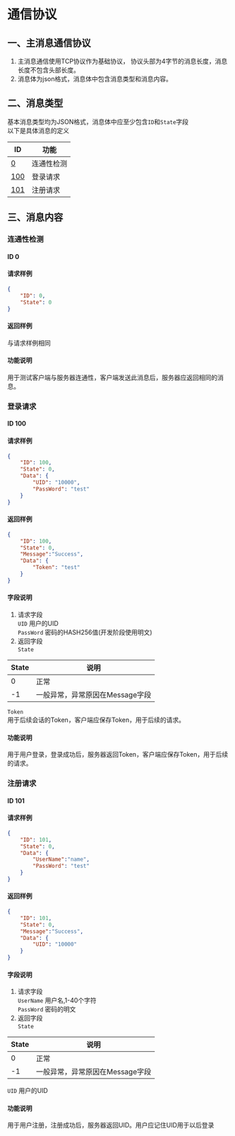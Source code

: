 ﻿# 通信协议
## 一、主消息通信协议

1. 主消息通信使用TCP协议作为基础协议，
协议头部为4字节的消息长度，消息长度不包含头部长度。  
2. 消息体为json格式，消息体中包含消息类型和消息内容。

## 二、消息类型

基本消息类型均为JSON格式，消息体中应至少包含`ID`和`State`字段  
以下是具体消息的定义  

|ID|功能|  
|--|----|  
|[0](#连通性检测)|连通性检测|
|[100](#登录请求)|登录请求|
|[101](#注册请求)|注册请求|

## 三、消息内容

### 连通性检测
#### ID 0  
#### 请求样例
```json
{
	"ID": 0,
	"State": 0
}
```
#### 返回样例
与请求样例相同
#### 功能说明
用于测试客户端与服务器连通性，客户端发送此消息后，服务器应返回相同的消息。

### 登录请求
#### ID 100
#### 请求样例
```JSON
{
	"ID": 100,
	"State": 0,
	"Data": {
		"UID": "10000",
		"PassWord": "test"
	}
}
```
#### 返回样例
```JSON
{
	"ID": 100,
	"State": 0,
	"Message":"Success",
	"Data": {
		"Token": "test"
	}
}
```
#### 字段说明
1. 请求字段  
`UID` 用户的UID  
`PassWord` 密码的HASH256值(开发阶段使用明文)
2. 返回字段  
`State`  

|State|说明|
|-|-|
|0|正常|
|-1|一般异常，异常原因在Message字段|

`Token`  
用于后续会话的Token，客户端应保存Token，用于后续的请求。

#### 功能说明
用于用户登录，登录成功后，服务器返回Token，客户端应保存Token，用于后续的请求。


### 注册请求
#### ID 101
#### 请求样例
```JSON
{
	"ID": 101,
	"State": 0,
	"Data": {
		"UserName":"name",
		"PassWord": "test"
	}
}
```
#### 返回样例
```JSON
{
	"ID": 101,
	"State": 0,
	"Message":"Success",
	"Data": {
		"UID": "10000"
	}
}
```
#### 字段说明
1. 请求字段  
`UserName` 用户名,1-40个字符  
`PassWord` 密码的明文  
2. 返回字段  
`State`

|State|说明|
|-|-|
|0|正常|
|-1|一般异常，异常原因在Message字段|

`UID`
用户的UID

#### 功能说明
用于用户注册，注册成功后，服务器返回UID。用户应记住UID用于以后登录


